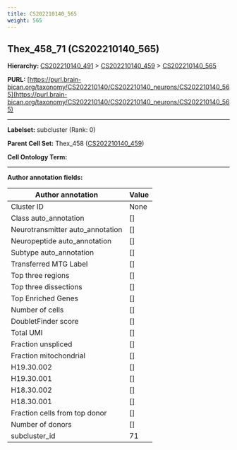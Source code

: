 ```yaml
---
title: CS202210140_565
weight: 565
---
```

## Thex_458_71 (CS202210140_565)
<b>Hierarchy: </b>
[CS202210140_491](../CS202210140_491) >
[CS202210140_459](../CS202210140_459) >
[CS202210140_565](../CS202210140_565)

**PURL:** [https://purl.brain-bican.org/taxonomy/CS202210140/CS202210140_neurons/CS202210140_565](https://purl.brain-bican.org/taxonomy/CS202210140/CS202210140_neurons/CS202210140_565)

---


**Labelset:** subcluster (Rank: 0)

**Parent Cell Set:** Thex_458 ([CS202210140_459](../CS202210140_459))



**Cell Ontology Term:** 

[MARKER GENES.]: #


---

[TRANSFERRED ANNOTATIONS.]: #


[AUTHOR ANNOTATION FIELDS.]: #


**Author annotation fields:**

| Author annotation | Value |
|-------------------|-------|
|Cluster ID|None|
|Class auto_annotation|[]|
|Neurotransmitter auto_annotation|[]|
|Neuropeptide auto_annotation|[]|
|Subtype auto_annotation|[]|
|Transferred MTG Label|[]|
|Top three regions|[]|
|Top three dissections|[]|
|Top Enriched Genes|[]|
|Number of cells|[]|
|DoubletFinder score|[]|
|Total UMI|[]|
|Fraction unspliced|[]|
|Fraction mitochondrial|[]|
|H19.30.002|[]|
|H19.30.001|[]|
|H18.30.002|[]|
|H18.30.001|[]|
|Fraction cells from top donor|[]|
|Number of donors|[]|
|subcluster_id|71|
